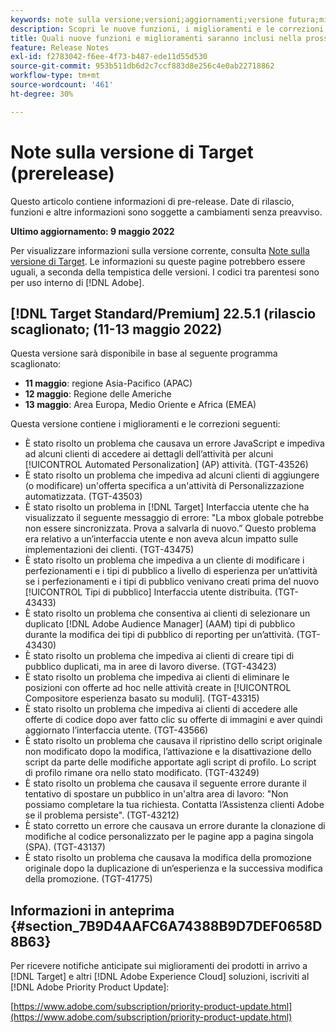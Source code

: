 ```yaml
---
keywords: note sulla versione;versioni;aggiornamenti;versione futura;miglioramenti;nuove funzioni;correzioni;aggiornamenti;prerelease
description: Scopri le nuove funzioni, i miglioramenti e le correzioni, compresi SDK, API e librerie JavaScript, inclusi nella prossima versione di Adobe Target.
title: Quali nuove funzioni e miglioramenti saranno inclusi nella prossima versione?
feature: Release Notes
exl-id: f2783042-f6ee-4f73-b487-ede11d55d530
source-git-commit: 953b511db6d2c7ccf883d8e256c4e0ab22718862
workflow-type: tm+mt
source-wordcount: '461'
ht-degree: 30%

---
```


# Note sulla versione di Target (prerelease)

Questo articolo contiene informazioni di pre-release. Date di rilascio, funzioni e altre informazioni sono soggette a cambiamenti senza preavviso.

**Ultimo aggiornamento: 9 maggio 2022**

Per visualizzare informazioni sulla versione corrente, consulta [Note sulla versione di Target](release-notes.md). Le informazioni su queste pagine potrebbero essere uguali, a seconda della tempistica delle versioni. I codici tra parentesi sono per uso interno di [!DNL Adobe].

## [!DNL Target Standard/Premium] 22.5.1 (rilascio scaglionato; (11-13 maggio 2022)

Questa versione sarà disponibile in base al seguente programma scaglionato:

* **11 maggio**: regione Asia-Pacifico (APAC)
* **12 maggio**: Regione delle Americhe
* **13 maggio**: Area Europa, Medio Oriente e Africa (EMEA)

Questa versione contiene i miglioramenti e le correzioni seguenti:

* È stato risolto un problema che causava un errore JavaScript e impediva ad alcuni clienti di accedere ai dettagli dell’attività per alcuni [!UICONTROL Automated Personalization] (AP) attività. (TGT-43526)
* È stato risolto un problema che impediva ad alcuni clienti di aggiungere (o modificare) un&#39;offerta specifica a un&#39;attività di Personalizzazione automatizzata. (TGT-43503)
* È stato risolto un problema in [!DNL Target] Interfaccia utente che ha visualizzato il seguente messaggio di errore: &quot;La mbox globale potrebbe non essere sincronizzata. Prova a salvarla di nuovo.” Questo problema era relativo a un’interfaccia utente e non aveva alcun impatto sulle implementazioni dei clienti. (TGT-43475)
* È stato risolto un problema che impediva a un cliente di modificare i perfezionamenti e i tipi di pubblico a livello di esperienza per un’attività se i perfezionamenti e i tipi di pubblico venivano creati prima del nuovo [!UICONTROL Tipi di pubblico] Interfaccia utente distribuita. (TGT-43433)
* È stato risolto un problema che consentiva ai clienti di selezionare un duplicato [!DNL Adobe Audience Manager] (AAM) tipi di pubblico durante la modifica dei tipi di pubblico di reporting per un’attività. (TGT-43430)
* È stato risolto un problema che impediva ai clienti di creare tipi di pubblico duplicati, ma in aree di lavoro diverse. (TGT-43423)
* È stato risolto un problema che impediva ai clienti di eliminare le posizioni con offerte ad hoc nelle attività create in [!UICONTROL Compositore esperienza basato su moduli]. (TGT-43315)
* È stato risolto un problema che impediva ai clienti di accedere alle offerte di codice dopo aver fatto clic su offerte di immagini e aver quindi aggiornato l’interfaccia utente. (TGT-43566)
* È stato risolto un problema che causava il ripristino dello script originale non modificato dopo la modifica, l’attivazione e la disattivazione dello script da parte delle modifiche apportate agli script di profilo. Lo script di profilo rimane ora nello stato modificato. (TGT-43249)
* È stato risolto un problema che causava il seguente errore durante il tentativo di spostare un pubblico in un&#39;altra area di lavoro: &quot;Non possiamo completare la tua richiesta. Contatta l’Assistenza clienti Adobe se il problema persiste&quot;. (TGT-43212)
* È stato corretto un errore che causava un errore durante la clonazione di modifiche al codice personalizzato per le pagine app a pagina singola (SPA). (TGT-43137)
* È stato risolto un problema che causava la modifica della promozione originale dopo la duplicazione di un’esperienza e la successiva modifica della promozione. (TGT-41775)

## Informazioni in anteprima {#section_7B9D4AAFC6A74388B9D7DEF0658D8B63}

Per ricevere notifiche anticipate sui miglioramenti dei prodotti in arrivo a [!DNL Target] e altri [!DNL Adobe Experience Cloud] soluzioni, iscriviti al [!DNL Adobe Priority Product Update]:

[https://www.adobe.com/subscription/priority-product-update.html](https://www.adobe.com/subscription/priority-product-update.html)
